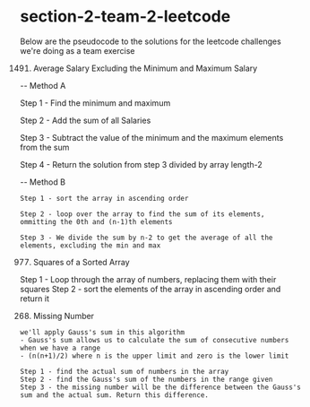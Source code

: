 # section-2-team-2-leetcode

Below are the pseudocode to the solutions for the leetcode challenges we're doing as a team exercise



1491. Average Salary Excluding the Minimum and Maximum Salary

-- Method A

Step 1 - Find the minimum and maximum

Step 2 -  Add the sum of all Salaries

Step 3 - Subtract the value of the minimum and the maximum elements from the sum

Step 4 - Return the solution from step 3 divided by array length-2

--  Method B

    Step 1 - sort the array in ascending order

    Step 2 - loop over the array to find the sum of its elements, ommitting the 0th and (n-1)th elements

    Step 3 - We divide the sum by n-2 to get the average of all the elements, excluding the min and max


977. Squares of a Sorted Array

   Step 1 - Loop through the array of numbers, replacing them with their squares
   Step 2 - sort the elements of the array in ascending order and return it 

268. Missing Number

    we'll apply Gauss's sum in this algorithm
    - Gauss's sum allows us to calculate the sum of consecutive numbers when we have a range 
    - (n(n+1)/2) where n is the upper limit and zero is the lower limit  

    Step 1 - find the actual sum of numbers in the array
    Step 2 - find the Gauss's sum of the numbers in the range given
    Step 3 - the missing number will be the difference between the Gauss's sum and the actual sum. Return this difference.